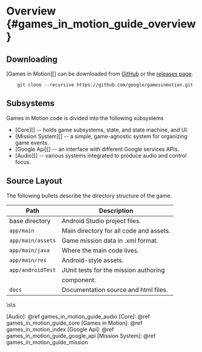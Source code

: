 Overview    {#games_in_motion_guide_overview}
========

## Downloading

[Games in Motion][] can be downloaded from [GitHub](http://github.com/google/gamesinmotion)
or the [releases page](http://github.com/google/gamesinmotion/releases).

~~~{.sh}
    git clone --recursive https://github.com/google/gamesinmotion.git
~~~

## Subsystems

Games in Motion code is divided into the following subsystems
- [Core][] -- holds game subsystems, state, and state machine, and UI.
- [Mission System][] -- a simple, game-agnostic system for organizing game
  events.
- [Google Api][] -- an interface with different Google services APIs.
- [Audio][] -- various systems integrated to produce audio and control focus.

## Source Layout

The following bullets describe the directory structure of the game.


| Path                          | Description                                  |
|-------------------------------|----------------------------------------------|
| base directory                | Android Studio project files.                |
| `app/main`                    | Main directory for all code and assets.      |
| `app/main/assets`             | Game mission data in .xml format.            |
| `app/main/java`               | Where the main code lives.                   |
| `app/main/res`                | Android-style assets.                        |
| `app/androidTest`             | JUnit tests for the mission authoring        |
|                               | component.                                   |
| `docs`                        | Documentation source and html files.         |


\s\s

  [Audio]: @ref games_in_motion_guide_audio
  [Core]: @ref games_in_motion_guide_core
  [Games in Motion]: @ref games_in_motion_index
  [Google Api]: @ref games_in_motion_guide_google_api
  [Mission System]: @ref games_in_motion_guide_mission
